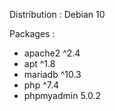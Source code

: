 Distribution : Debian 10

Packages :

- apache2 ^2.4
- apt ^1.8
- mariadb ^10.3
- php ^7.4
- phpmyadmin 5.0.2

